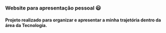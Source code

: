 ### Website para apresentação pessoal :smiley:

#### Projeto realizado para organizar e apresentar a minha trajetória dentro da área da Tecnologia.







